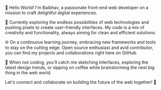 👋 Hello World! I'm Baibhav, a passionate front-end web developer on a mission to craft delightful digital experiences.

🚀 Currently exploring the endless possibilities of web technologies and pushing pixels to create user-friendly interfaces. My code is a mix of creativity and functionality, always aiming for clean and efficient solutions.

🌐 On a continuous learning journey, embracing new frameworks and tools to stay on the cutting edge. Open source enthusiast and avid contributor, you can find my projects and collaborations right here on GitHub.

🎨 When not coding, you'll catch me sketching interfaces, exploring the latest design trends, or sipping on coffee while brainstorming the next big thing in the web world.

Let's connect and collaborate on building the future of the web together! 🌟
